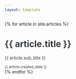 ```yaml
---
layout: template
---
```


<div class="row">
    {% for article in site.articles %}      
      <div class="col-12 mb-5">
          <a href="{{ article.url }}" style="text-decoration: none; color: #34383c">
              <div class="col-12">
                  <h1>{{ article.title }}</h1>
              </div>
              <div class="col-12">
                  <p>{{ article.sub_title }}</p>
              </div>
              <div class="col-12 text-right mb-2">
                  <small>{{ article.created_date }}</small>
              </div>
          </a>
      </div>
    {% endfor %}
</div>
